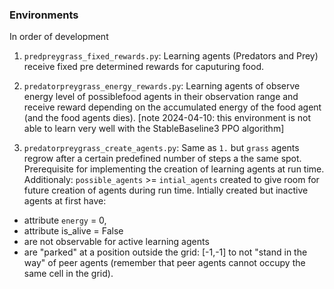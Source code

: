 ### Environments
In order of development
1. `predpreygrass_fixed_rewards.py`:
Learning agents (Predators and Prey) receive fixed pre determined rewards for caputuring food.

2. `predatorpreygrass_energy_rewards.py`:
Learning agents of observe energy level of possiblefood agents in their observation range and receive reward depending on the accumulated energy  of the food agent (and the food agents dies). [note 2024-04-10: this environment is not able to learn very well with the StableBaseline3 PPO algorithm]

3. `predatorpreygrass_create_agents.py`: Same as `1.` but `grass` agents regrow after a certain predefined number of steps a the same spot. Prerequisite for implementing the creation of learning agents at run time. Additionaly: `possible_agents` >= `intial_agents` created to give room for future creation of agents during run time. Intially created but inactive agents at first have:
- attribute `energy` = 0,
- attribute is_alive = False
- are not observable for active learning agents
- are "parked" at a position outside the grid: [-1,-1] to not "stand in the way" of peer agents (remember that peer agents cannot occupy the same cell in the grid). 


